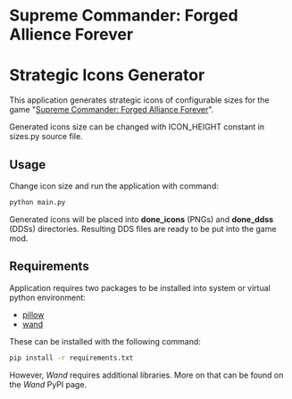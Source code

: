 # Supreme Commander: Forged Allience Forever
# Strategic Icons Generator

This application generates strategic icons of configurable sizes for the game "[Supreme Commander: Forged Alliance Forever](faforever.com)".

Generated icons size can be changed with ICON_HEIGHT constant in sizes.py source file.

## Usage

Change icon size and run the application with command:

```bash
python main.py
```

Generated icons will be placed into **done_icons** (PNGs) and **done_ddss** (DDSs) directories. Resulting DDS files are ready to be put into the game mod.

## Requirements

Application requires two packages to be installed into system or virtual python environment:

- [pillow](https://pypi.org/project/Pillow/)
- [wand](https://pypi.org/project/Wand/)

These can be installed with the following command:

```bash
pip install -r requirements.txt
```

However, _Wand_ requires additional libraries. More on that can be found on the _Wand_ PyPI page.

